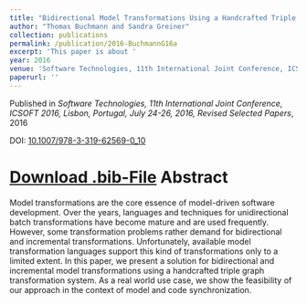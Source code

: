 ```yaml
---
title: "Bidirectional Model Transformations Using a Handcrafted Triple Graph Transformation System"
author: "Thomas Buchmann and Sandra Greiner"
collection: publications
permalink: /publication/2016-BuchmannG16a
excerpt: 'This paper is about '
year: 2016
venue: 'Software Technologies, 11th International Joint Conference, ICSOFT 2016, Lisbon, Portugal, July 24-26, 2016, Revised Selected Papers'
paperurl: ''
---
```


Published in *Software Technologies, 11th International Joint Conference, ICSOFT 2016, Lisbon, Portugal, July 24-26, 2016, Revised Selected Papers*, 2016

DOI: [10.1007/978-3-319-62569-0_10](https://doi.org/10.1007/978-3-319-62569-0_10)

[Download .bib-File](http://tbuchmann.github.io/files/BuchmannG16a.bib)
Abstract
=====

Model transformations are the core essence of model-driven software development. Over the years, languages and techniques for unidirectional batch transformations have become mature and are used frequently. However, some transformation problems rather demand for bidirectional and incremental transformations. Unfortunately, available model transformation languages support this kind of transformations only to a limited extent. In this paper, we present a solution for bidirectional and incremental model transformations using a handcrafted triple graph transformation system. As a real world use case, we show the feasibility of our approach in the context of model and code synchronization. 